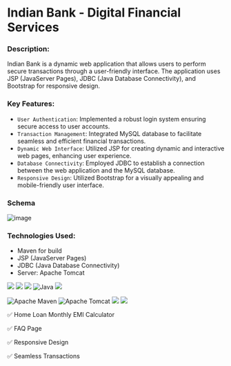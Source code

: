 # Indian Bank - Digital Financial Services

### Description:

Indian Bank is a dynamic web application that allows users to perform secure transactions through a user-friendly interface. 
The application uses JSP (JavaServer Pages), JDBC (Java Database Connectivity), and Bootstrap for responsive design.

### Key Features:

- `User Authentication`: Implemented a robust login system ensuring secure access to user accounts.
- `Transaction Management`: Integrated MySQL database to facilitate seamless and efficient financial transactions.
- `Dynamic Web Interface`: Utilized JSP for creating dynamic and interactive web pages, enhancing user experience.
- `Database Connectivity`: Employed JDBC to establish a connection between the web application and the MySQL database.
- `Responsive Design`: Utilized Bootstrap for a visually appealing and mobile-friendly user interface.

### Schema
![image](https://github.com/mounishvatti/INDBANK/assets/76279858/322eac00-9bf9-4701-b040-72bb850f8cd9)


### Technologies Used:

- Maven for build
- JSP (JavaServer Pages)
- JDBC (Java Database Connectivity)
- Server: Apache Tomcat
  
![](https://img.shields.io/badge/HTML5-E34F26.svg?style=for-the-badge&logo=HTML5&logoColor=white)
![](https://img.shields.io/badge/Bootstrap-7952B3.svg?style=for-the-badge&logo=Bootstrap&logoColor=white)
![](https://img.shields.io/badge/JavaScript-F7DF1E.svg?style=for-the-badge&logo=JavaScript&logoColor=black)
![Java](https://img.shields.io/badge/java-%23ED8B00.svg?style=for-the-badge&logo=openjdk&logoColor=white)
![](https://img.shields.io/badge/MySQL-4479A1.svg?style=for-the-badge&logo=MySQL&logoColor=white)

![Apache Maven](https://img.shields.io/badge/Apache%20Maven-C71A36?style=for-the-badge&logo=Apache%20Maven&logoColor=white) ![Apache Tomcat](https://img.shields.io/badge/apache%20tomcat-%23F8DC75.svg?style=for-the-badge&logo=apache-tomcat&logoColor=black) ![](https://img.shields.io/badge/Apache%20NetBeans%20IDE-1B6AC6.svg?style=for-the-badge&logo=Apache-NetBeans-IDE&logoColor=white) ![](https://img.shields.io/badge/Git-F05032.svg?style=for-the-badge&logo=Git&logoColor=white)

✅ Home Loan Monthly EMI Calculator

✅ FAQ Page

✅ Responsive Design

✅ Seamless Transactions
